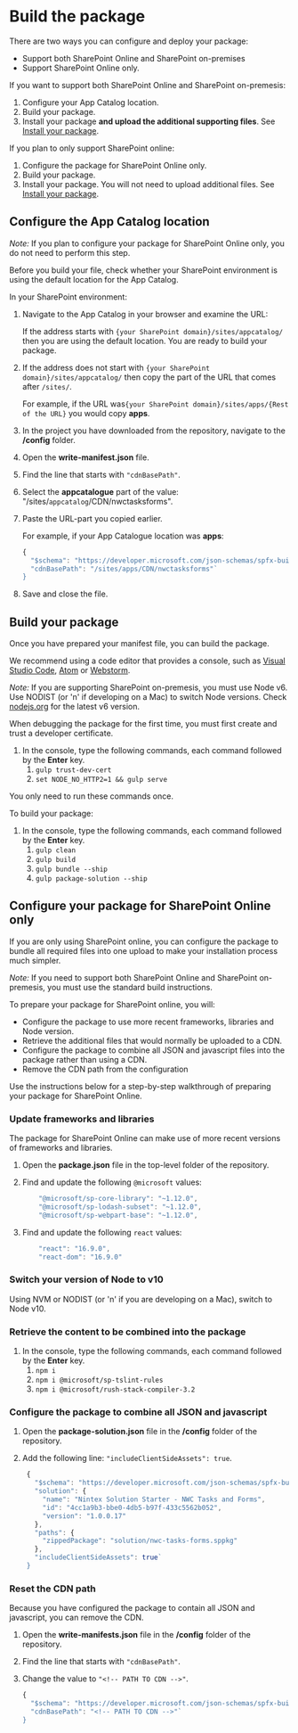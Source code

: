 # Build the package

There are two ways you can configure and deploy your package:

  - Support both SharePoint Online and SharePoint on-premises 
  - Support SharePoint Online only.
  
If you want to support both SharePoint Online and SharePoint on-premesis:
1. Configure your App Catalog location.
1. Build your package.
1. Install your package **and upload the additional supporting files**. See [Install your package](./install.md).

If you plan to only support SharePoint online:
1. Configure the package for SharePoint Online only.
1. Build your package.
1. Install your package. You will not need to upload additional files. See [Install your package](./install.md).

## Configure the App Catalog location

_Note:_ If you plan to configure your package for SharePoint Online only, you do not need to perform this step.

Before you build your file, check whether your SharePoint environment is using the default location for the App Catalog.

In your SharePoint environment:
1. Navigate to the App Catalog in your browser and examine the URL:

   If the address starts with `{your SharePoint domain}/sites/appcatalog/` then you are using the default location. You are ready to build your package.
1. If the address does not start with  `{your SharePoint domain}/sites/appcatalog/` then copy the part of the URL that comes after `/sites/`.

   For example, if the URL was`{your SharePoint domain}/sites/apps/{Rest of the URL}` you would copy **apps**.
1. In the project  you have downloaded from the repository, navigate to the **/config** folder.
1. Open the **write-manifest.json** file.
1. Find the line that starts with `"cdnBasePath"`.
1. Select the **appcatalogue** part of the value: "/sites/`appcatalog`/CDN/nwctasksforms".
1. Paste the URL-part you copied earlier.

   For example, if your App Catalogue location was **apps**:  

    ```javascript	
    {
      "$schema": "https://developer.microsoft.com/json-schemas/spfx-build/write-manifests.schema.json",
      "cdnBasePath": "/sites/apps/CDN/nwctasksforms"`
    }
    ```
1. Save and close the file.


## Build your package
Once you have prepared your manifest file, you can build the package.

We recommend using a code editor that provides a console, such as [Visual Studio Code](https://code.visualstudio.com/), [Atom](https://atom.io/) or [Webstorm](https://www.jetbrains.com/webstorm).

_Note:_ If you are supporting SharePoint on-premesis, you must use Node v6. Use NODIST (or 'n' if developing on a Mac) to switch Node versions. Check [nodejs.org](https://nodejs.org/dist/latest-v6.x/) for the latest v6 version.

When debugging the package for the first time, you must first create and trust a developer certificate.
1. In the console, type the following commands, each command followed by the **Enter** key.
   1. `gulp trust-dev-cert`
   1. `set NODE_NO_HTTP2=1 && gulp serve`

You only need to run these commands once. 

To build your package:
1. In the console, type the following commands, each command followed by the **Enter** key.
   1. `gulp clean`
   1. `gulp build`
   1. `gulp bundle --ship`
   1. `gulp package-solution --ship`


## Configure your package for SharePoint Online only
If you are only using SharePoint online, you can configure the package to bundle all required files into one upload to make your installation process much simpler.

_Note:_ If you need to support both SharePoint Online and SharePoint on-premesis, you must use the standard build instructions.

To prepare your package for SharePoint online, you will:
  - Configure the package to use more recent frameworks,  libraries and Node version.
  - Retrieve the additional files that would normally be uploaded to a CDN.
  - Configure the package to combine all JSON and javascript files into the package rather than using a CDN.
  - Remove the CDN path from the configuration
  
Use the instructions below for a step-by-step walkthrough of preparing your package for SharePoint Online.

### Update frameworks and libraries
The package for SharePoint Online can make use of more recent versions of frameworks and libraries.
1. Open the **package.json** file in the top-level folder of the repository.
1. Find and update the following `@microsoft` values:

	```javascript
		"@microsoft/sp-core-library": "~1.12.0",
		"@microsoft/sp-lodash-subset": "~1.12.0",
		"@microsoft/sp-webpart-base": "~1.12.0",
	```
1. Find and update the following `react` values:

	```javascript	
		"react": "16.9.0",               
		"react-dom": "16.9.0"        
	```

### Switch your version of Node to v10
Using NVM or NODIST (or 'n' if you are developing on a Mac), switch to Node v10.

### Retrieve the content to be combined into the package
1. In the console, type the following commands, each command followed by the **Enter** key.
   1. `npm i`
   1. `npm i @microsoft/sp-tslint-rules`
   1. `npm i @microsoft/rush-stack-compiler-3.2`

### Configure the package to combine all JSON and javascript

1. Open the **package-solution.json** file in the **/config** folder of the repository.
1. Add the following line: `"includeClientSideAssets": true`.

   ```javascript  
	{
	  "$schema": "https://developer.microsoft.com/json-schemas/spfx-build/package-solution.schema.json",
	  "solution": {
		"name": "Nintex Solution Starter - NWC Tasks and Forms",
		"id": "4cc1a9b3-bbe0-4db5-b97f-433c5562b052",
		"version": "1.0.0.17"
	  },
	  "paths": {
		"zippedPackage": "solution/nwc-tasks-forms.sppkg"
	  },
	  "includeClientSideAssets": true`
	}
	```

### Reset the CDN path
Because you have configured the package to contain all JSON and javascript, you can remove the CDN.

1. Open the **write-manifests.json** file in the **/config** folder of the repository.
1. Find the line that starts with `"cdnBasePath"`.
1. Change the value to `"<!-- PATH TO CDN -->"`.

    ```javascript	
    {
      "$schema": "https://developer.microsoft.com/json-schemas/spfx-build/write-manifests.schema.json",
      "cdnBasePath": "<!-- PATH TO CDN -->"`
    }
    ```



